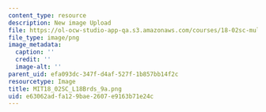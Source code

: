 ```yaml
---
content_type: resource
description: New image Upload
file: https://ol-ocw-studio-app-qa.s3.amazonaws.com/courses/18-02sc-multivariable-calculus-fall-2010/e63062adfa129bae2607e9163b71e24c_MIT18_02SC_L18Brds_9a.png
file_type: image/png
image_metadata:
  caption: ''
  credit: ''
  image-alt: ''
parent_uid: efa093dc-347f-d4af-527f-1b857bb14f2c
resourcetype: Image
title: MIT18_02SC_L18Brds_9a.png
uid: e63062ad-fa12-9bae-2607-e9163b71e24c
---
```


